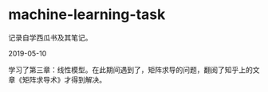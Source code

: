 # machine-learning-task
记录自学西瓜书及其笔记。

2019-05-10

学习了第三章：线性模型。在此期间遇到了，矩阵求导的问题，翻阅了知乎上的文章《矩阵求导术》才得到解决。